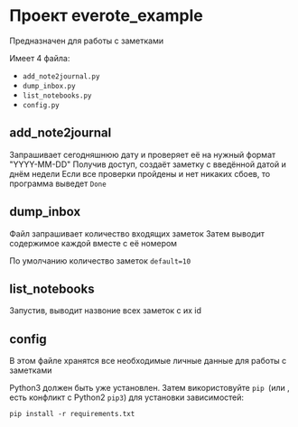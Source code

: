 # Проект everote_example

Предназначен для работы с заметками

Имеет 4 файла:
  - `add_note2journal.py`  
  - `dump_inbox.py` 
  - `list_notebooks.py` 
  - `config.py` 
  
## add_note2journal

Запрашивает сегодняшнюю дату и проверяет её на нужный формат "YYYY-MM-DD"
Получив доступ, создаёт заметку с введённой датой и днём недели
Если все проверки пройдены и нет никаких сбоев, то программа выведет `Done`

## dump_inbox

Файл запрашивает количество входящих заметок
Затем выводит содержимое каждой вместе с её номером

По умолчанию количество заметок `default=10`

## list_notebooks

Запустив, выводит назвоние всех заметок с их id

## config
 
В этом файле хранятся все необходимые личные данные для работы с заметками



Python3 должен быть уже установлен. Затем використовуйте `pip `(или , есть конфликт с Python2 `pip3`) для установки зависимостей:

`pip install -r requirements.txt`